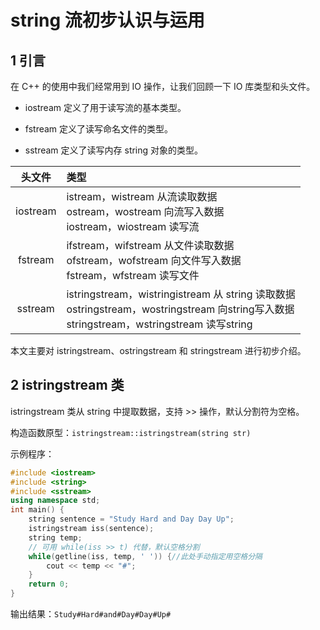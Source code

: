 # string 流初步认识与运用

## 1 引言
在 C++ 的使用中我们经常用到 IO 操作，让我们回顾一下 IO 库类型和头文件。

- iostream 定义了用于读写流的基本类型。

- fstream 定义了读写命名文件的类型。

- sstream 定义了读写内存 string 对象的类型。


<center>

|头文件 | 类型 |
| :---: | :--- |
|iostream	| istream，wistream 从流读取数据<br> ostream，wostream 向流写入数据<br> iostream，wiostream 读写流|
|fstream	| ifstream，wifstream 从文件读取数据<br> ofstream，wofstream 向文件写入数据<br> fstream，wfstream 读写文件|
|sstream	| istringstream，wistringistream 从 string 读取数据<br> ostringstream，wostringstream 向string写入数据 <br> stringstream，wstringstream 读写string|

</center>

本文主要对 istringstream、ostringstream 和 stringstream 进行初步介绍。

## 2 istringstream 类

istringstream 类从 string 中提取数据，支持 >> 操作，默认分割符为空格。

构造函数原型：`istringstream::istringstream(string str)`

示例程序：
```cpp
#include <iostream>
#include <string>
#include <sstream>
using namespace std;
int main() {
    string sentence = "Study Hard and Day Day Up";
    istringstream iss(sentence);
    string temp;
    // 可用 while(iss >> t) 代替，默认空格分割
    while(getline(iss, temp, ' ')) {//此处手动指定用空格分隔
        cout << temp << "#";
    }
    return 0;
}
```

输出结果：`Study#Hard#and#Day#Day#Up#`